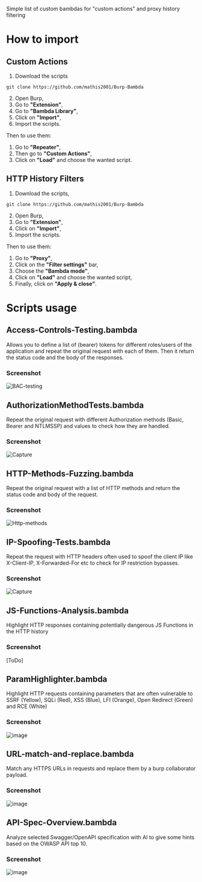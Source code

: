 Simple list of custom bambdas for "custom actions" and proxy history filtering

# How to import

## Custom Actions

1. Download the scripts

```
git clone https://github.com/mathis2001/Burp-Bambda
```

2. Open Burp,
3. Go to **"Extension"**,
4. Go to **"Bambda Library"**,
5. Click on **"Import"**,
6. Import the scripts.

Then to use them:

1. Go to **"Repeater"**,
2. Then go to **"Custom Actions"**,
3. Click on **"Load"** and choose the wanted script. 


## HTTP History Filters

1. Download the scripts,

```
git clone https://github.com/mathis2001/Burp-Bambda
```

2. Open Burp,
3. Go to **"Extension"**,
5. Click on **"Import"**,
6. Import the scripts.

Then to use them:

1. Go to **"Proxy"**,
2. Click on the **"Filter settings"** bar,
3. Choose the **"Bambda mode"**,
4. Click on **"Load"** and choose the wanted script,
5. Finally, click on **"Apply & close"**. 

# Scripts usage

## Access-Controls-Testing.bambda

Allows you to define a list of (bearer) tokens for different roles/users of the application and repeat the original request with each of them.
Then it return the status code and the body of the responses.

### Screenshot

![BAC-testing](https://github.com/user-attachments/assets/432d6bd0-862b-4494-9bc7-13541672e235)

## AuthorizationMethodTests.bambda

Repeat the original request with different Authorization methods (Basic, Bearer and NTLMSSP) and values to check how they are handled.

### Screenshot

![Capture](https://github.com/user-attachments/assets/ef15f001-5f3e-46fa-bfc9-aab95045fd43)


## HTTP-Methods-Fuzzing.bambda

Repeat the original request with a list of HTTP methods and return the status code and body of the request.

### Screenshot

![Http-methods](https://github.com/user-attachments/assets/d0a0afc3-4477-4bba-b28e-e8ee3b1e14aa)

## IP-Spoofing-Tests.bambda

Repeat the request with HTTP headers often used to spoof the client IP like X-Client-IP, X-Forwarded-For etc to check for IP restriction bypasses.

### Screenshot

![Capture](https://github.com/user-attachments/assets/290de1f0-c049-4039-8281-781bc397ec20)


## JS-Functions-Analysis.bambda

Highlight HTTP responses containing potentially dangerous JS Functions in the HTTP history

### Screenshot

[ToDo]

## ParamHighlighter.bambda

Highlight HTTP requests containing parameters that are often vulnerable to SSRF (Yellow), SQLi (Red), XSS (Blue), LFI (Orange), Open Redirect (Green) and RCE (White)

### Screenshot

![image](https://github.com/user-attachments/assets/46074f5e-e68c-438c-b3ba-6ab05fb6bd61)

## URL-match-and-replace.bambda

Match any HTTPS URLs in requests and replace them by a burp collaborator payload.

### Screenshot

![image](https://github.com/user-attachments/assets/b2d86a51-5046-46ab-8e9b-b6cab451d6d3)

## API-Spec-Overview.bambda

Analyze selected Swagger/OpenAPI specification with AI to give some hints based on the OWASP API top 10.

### Screenshot

![image](https://github.com/user-attachments/assets/a5595a65-5fc7-47a7-bfc5-a111a29e082c)

